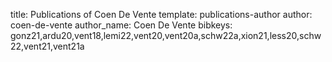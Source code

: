title: Publications of Coen De Vente
template: publications-author
author: coen-de-vente
author_name: Coen De Vente
bibkeys: gonz21,ardu20,vent18,lemi22,vent20,vent20a,schw22a,xion21,less20,schw22,vent21,vent21a